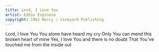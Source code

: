 ```yaml
---
title: Lord, I Love You
artist: Eddie Espinosa
copyright: 1982 Mercy / Vineyard Publishing
---
```


Lord, I love You
You alone have heard my cry
Only You can mend this broken heart of mine
Yes, I love You and there is no doubt
That You've touched me from the inside out